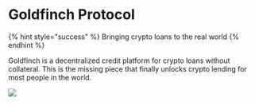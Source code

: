 # Goldfinch Protocol

{% hint style="success" %}
Bringing crypto loans to the real world
{% endhint %}

Goldfinch is a decentralized credit platform for crypto loans without collateral. This is the missing piece that finally unlocks crypto lending for most people in the world.

![](https://goldfinch.finance/images/city.png)

